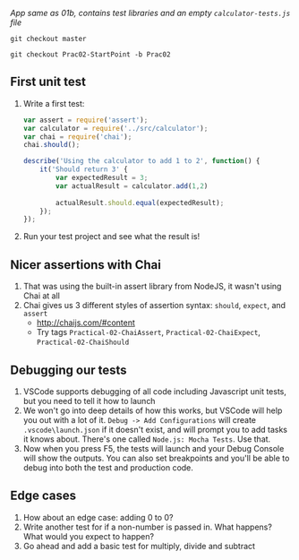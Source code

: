 *App same as 01b, contains test libraries and an empty `calculator-tests.js` file*

`git checkout master`

`git checkout Prac02-StartPoint -b Prac02`

## First unit test
1. Write a first test:
    ```javascript
    var assert = require('assert');
    var calculator = require('../src/calculator');
    var chai = require('chai');
    chai.should();

    describe('Using the calculator to add 1 to 2', function() {
        it('Should return 3' {
            var expectedResult = 3;
            var actualResult = calculator.add(1,2)
            
            actualResult.should.equal(expectedResult);
        });
    });
    ```
1. Run your test project and see what the result is!

## Nicer assertions with Chai
1. That was using the built-in assert library from NodeJS, it wasn't using Chai at all
1. Chai gives us 3 different styles of assertion syntax: `should`, `expect`, and `assert`
    - http://chaijs.com/#content
    - Try tags `Practical-02-ChaiAssert`, `Practical-02-ChaiExpect`, `Practical-02-ChaiShould`

## Debugging our tests
1. VSCode supports debugging of all code including Javascript unit tests, but you need to tell it how to launch
1. We won't go into deep details of how this works, but VSCode will help you out with a lot of it. `Debug -> Add Configurations` will create `.vscode\launch.json` if it doesn't exist, and will prompt you to add tasks it knows about. There's one called `Node.js: Mocha Tests`. Use that.
1. Now when you press F5, the tests will launch and your Debug Console will show the outputs. You can also set breakpoints and you'll be able to debug into both the test and production code.

## Edge cases
1. How about an edge case: adding 0 to 0?
1. Write another test for if a non-number is passed in. What happens? What would you expect to happen?
1. Go ahead and add a basic test for multiply, divide and subtract

